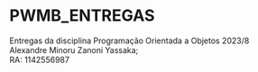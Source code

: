 # PWMB_ENTREGAS
Entregas da disciplina Programação Orientada a Objetos 2023/8   
Alexandre Minoru Zanoni Yassaka;    
RA: 1142556987 

